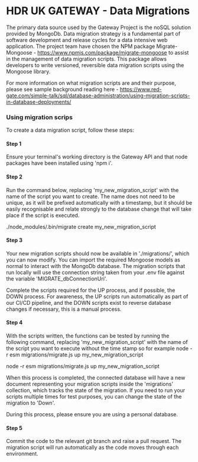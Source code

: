 
# HDR UK GATEWAY - Data Migrations

The primary data source used by the Gateway Project is the noSQL solution provided by MongoDb.  Data migration strategy is a fundamental part of software development and release cycles for a data intensive web application.  The project team have chosen the NPM package Migrate-Mongoose - https://www.npmjs.com/package/migrate-mongoose to assist in the management of data migration scripts.  This package allows developers to write versioned, reversible data migration scripts using the Mongoose library.

For more information on what migration scripts are and their purpose, please see sample background reading here - https://www.red-gate.com/simple-talk/sql/database-administration/using-migration-scripts-in-database-deployments/

### Using migration scrips

To create a data migration script, follow these steps:

#### Step 1

Ensure your terminal's working directory is the Gateway API and that node packages have been installed using 'npm i'.

#### Step 2

Run the command below, replacing 'my_new_migration_script' with the name of the script you want to create.  The name does not need to be unique, as it will be prefixed automatically with a timestamp, but it should be easily recognisable and relate strongly to the database change that will take place if the script is executed.

./node_modules/.bin/migrate create my_new_migration_script

#### Step 3

Your new migration scripts should now be available in './migrations/', which you can now modify.  You can import the required Mongoose models as normal to interact with the MongoDb database.  The migration scripts that run locally will use the connection string taken from your .env file against the variable 'MIGRATE_dbConnectionUri'.

Complete the scripts required for the UP process, and if possible, the DOWN process.  For awareness, the UP scripts run automatically as part of our CI/CD pipeline, and the DOWN scripts exist to reverse database changes if necessary, this is a manual process.

#### Step 4

With the scripts written, the functions can be tested by running the following command, replacing 'my_new_migration_script' with the name of the script you want to execute without the time stamp so for example 
node -r esm migrations/migrate.js up my_new_migration_script

node -r esm migrations/migrate.js up my_new_migration_script

When this process is completed, the connected database will have a new document representing your migration scripts inside the 'migrations' collection, which tracks the state of the migration.  If you need to run your scripts multiple times for test purposes, you can change the state of the migration to 'Down'.  

During this process, please ensure you are using a personal database.

#### Step 5

Commit the code to the relevant git branch and raise a pull request.  The migration script will run automatically as the code moves through each environment.

